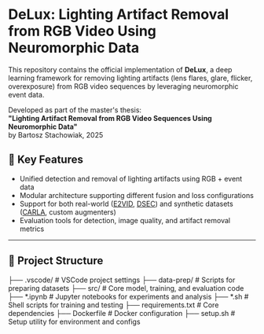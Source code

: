 # DeLux: Lighting Artifact Removal from RGB Video Using Neuromorphic Data

This repository contains the official implementation of **DeLux**, a deep learning framework for removing lighting artifacts (lens flares, glare, flicker, overexposure) from RGB video sequences by leveraging neuromorphic event data.

Developed as part of the master's thesis:  
**"Lighting Artifact Removal from RGB Video Sequences Using Neuromorphic Data"**  
by Bartosz Stachowiak, 2025

## 📌 Key Features

- Unified detection and removal of lighting artifacts using RGB + event data
- Modular architecture supporting different fusion and loss configurations
- Support for both real-world ([E2VID](https://rpg.ifi.uzh.ch/E2VID.html), [DSEC](https://dsec.ifi.uzh.ch/dsec-datasets/download/)) and synthetic datasets ([CARLA](https://carla.org/), custom augmenters)
- Evaluation tools for detection, image quality, and artifact removal metrics
 
---

## 📁 Project Structure

├── .vscode/ # VSCode project settings
├── data-prep/ # Scripts for preparing datasets
├── src/ # Core model, training, and evaluation code
├── *.ipynb # Jupyter notebooks for experiments and analysis
├── *.sh # Shell scripts for training and testing
├── requirements.txt # Core dependencies
├── Dockerfile # Docker configuration
├── setup.sh # Setup utility for environment and configs

